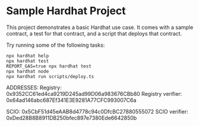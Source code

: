 # Sample Hardhat Project

This project demonstrates a basic Hardhat use case. It comes with a sample contract, a test for that contract, and a script that deploys that contract.

Try running some of the following tasks:

```shell
npx hardhat help
npx hardhat test
REPORT_GAS=true npx hardhat test
npx hardhat node
npx hardhat run scripts/deploy.ts
```

ADDRESSES:
Registry: 0x9352CC61ed4ca9219D245ad99D06a983676CBb80
Registry verifier: 0x64ad146abc687Ef341E3E9281A77CFC993007C6a

SCIO: 0x5CbF51d45eAAB8d4778c94c0DfcBC27880555072
SCIO verifier: 0xDed28B8B8911DB250bfec897e7380Ede6642850b